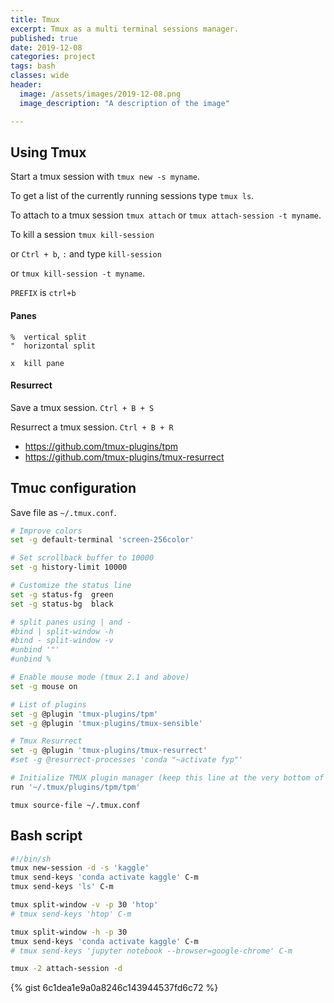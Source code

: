 ```yaml
---
title: Tmux
excerpt: Tmux as a multi terminal sessions manager.
published: true
date: 2019-12-08
categories: project
tags: bash
classes: wide
header:
  image: /assets/images/2019-12-08.png
  image_description: "A description of the image"

---
```


## Using Tmux

Start a tmux session with `tmux new -s myname`.

To get a list of the currently running sessions type `tmux ls`.

To attach to a tmux session `tmux attach` or `tmux attach-session -t myname`.

To kill a session `tmux kill-session`

or `Ctrl + b`, `:` and type `kill-session` 

or `tmux kill-session -t myname`.

`PREFIX` is `ctrl+b`

#### Panes
```
%  vertical split
"  horizontal split

x  kill pane
```

#### Resurrect
Save a tmux session.
`Ctrl + B + S`

Resurrect a tmux session.
`Ctrl + B + R`

- https://github.com/tmux-plugins/tpm
- https://github.com/tmux-plugins/tmux-resurrect


## Tmuc configuration

Save file as `~/.tmux.conf`.

``` bash
# Improve colors
set -g default-terminal 'screen-256color'

# Set scrollback buffer to 10000
set -g history-limit 10000

# Customize the status line
set -g status-fg  green
set -g status-bg  black

# split panes using | and -
#bind | split-window -h
#bind - split-window -v
#unbind '"'
#unbind %

# Enable mouse mode (tmux 2.1 and above)
set -g mouse on

# List of plugins
set -g @plugin 'tmux-plugins/tpm'
set -g @plugin 'tmux-plugins/tmux-sensible'

# Tmux Resurrect
set -g @plugin 'tmux-plugins/tmux-resurrect'
#set -g @resurrect-processes 'conda "~activate fyp"'

# Initialize TMUX plugin manager (keep this line at the very bottom of tmux.conf)
run '~/.tmux/plugins/tpm/tpm'

```

`tmux source-file ~/.tmux.conf`

## Bash script
``` bash
#!/bin/sh
tmux new-session -d -s 'kaggle'
tmux send-keys 'conda activate kaggle' C-m
tmux send-keys 'ls' C-m

tmux split-window -v -p 30 'htop'
# tmux send-keys 'htop' C-m

tmux split-window -h -p 30
tmux send-keys 'conda activate kaggle' C-m
# tmux send-keys 'jupyter notebook --browser=google-chrome' C-m

tmux -2 attach-session -d
```

{% gist 6c1dea1e9a0a8246c143944537fd6c72 %}


